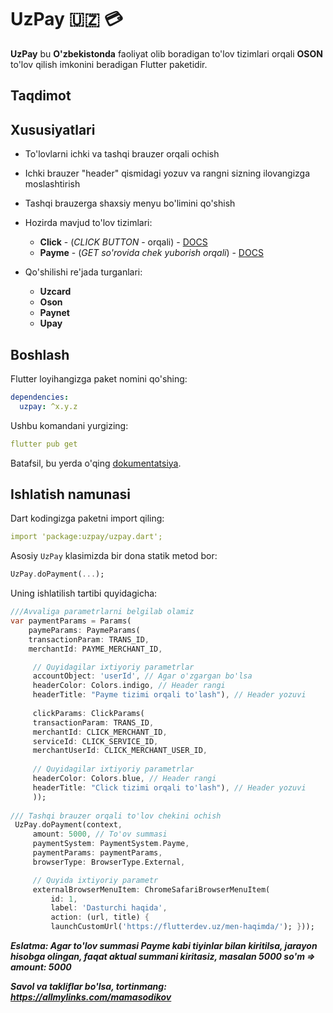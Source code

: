 # UzPay 🇺🇿 💳

**UzPay**  bu **O'zbekistonda** faoliyat olib boradigan to'lov tizimlari orqali **OSON** to'lov qilish imkonini beradigan Flutter paketidir.

## Taqdimot


## Xususiyatlari

- To'lovlarni ichki va tashqi brauzer orqali ochish
- Ichki brauzer "header" qismidagi yozuv va rangni sizning ilovangizga moslashtirish
- Tashqi brauzerga shaxsiy menyu bo'limini qo'shish

- Hozirda mavjud to'lov tizimlari:
  - **Click** - (*CLICK BUTTON* - orqali) - [DOCS](https://docs.click.uz/en/click-button/)
  - **Payme** - (*GET so'rovida chek yuborish orqali*) - [DOCS](https://developer.help.paycom.uz/initsializatsiya-platezhey/otpravka-cheka-po-metodu-get/)

- Qo'shilishi re'jada turganlari:
  - **Uzcard**
  - **Oson**
  - **Paynet**
  - **Upay**


## Boshlash #

Flutter loyihangizga paket nomini qo'shing:

   ```yaml
   dependencies:
     uzpay: ^x.y.z
   ```  

Ushbu komandani yurgizing:

   ```yaml
   flutter pub get
   ```    
Batafsil, bu yerda o'qing [dokumentatsiya](https://flutter.dev/).

## Ishlatish namunasi
Dart kodingizga paketni import qiling:

   ```yaml
   import 'package:uzpay/uzpay.dart';
   ```  

Asosiy `UzPay` klasimizda bir dona statik metod bor:

```dart
UzPay.doPayment(...);
```

Uning ishlatilish tartibi quyidagicha:

   ```dart
   ///Avvaliga parametrlarni belgilab olamiz
var paymentParams = Params(
       paymeParams: PaymeParams(
       transactionParam: TRANS_ID,
       merchantId: PAYME_MERCHANT_ID,

        // Quyidagilar ixtiyoriy parametrlar
        accountObject: 'userId', // Agar o'zgargan bo'lsa
        headerColor: Colors.indigo, // Header rangi
        headerTitle: "Payme tizimi orqali to'lash"), // Header yozuvi
        
        clickParams: ClickParams(
        transactionParam: TRANS_ID,
        merchantId: CLICK_MERCHANT_ID,
        serviceId: CLICK_SERVICE_ID,
        merchantUserId: CLICK_MERCHANT_USER_ID,
        
        // Quyidagilar ixtiyoriy parametrlar
        headerColor: Colors.blue, // Header rangi
        headerTitle: "Click tizimi orqali to'lash"), // Header yozuvi
        ));
        
/// Tashqi brauzer orqali to'lov chekini ochish
    UzPay.doPayment(context,
        amount: 5000, // To'ov summasi
        paymentSystem: PaymentSystem.Payme,
        paymentParams: paymentParams,
        browserType: BrowserType.External,

        // Quyida ixtiyoriy parametr
        externalBrowserMenuItem: ChromeSafariBrowserMenuItem(
            id: 1,
            label: 'Dasturchi haqida',
            action: (url, title) {
            launchCustomUrl('https://flutterdev.uz/men-haqimda/'); }));
   ```  

***Eslatma: Agar to'lov summasi Payme kabi tiyinlar bilan kiritilsa, jarayon hisobga olingan, faqat aktual summani kiritasiz, masalan 5000 so'm => amount: 5000***

***Savol va takliflar bo'lsa, tortinmang: https://allmylinks.com/mamasodikov***